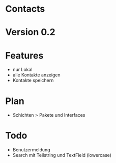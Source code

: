 # Contacts
# Version 0.2

# Features
* nur Lokal
* alle Kontakte anzeigen
* Kontakte speichern

# Plan 
* Schichten > Pakete und Interfaces


# Todo
* Benutzermeldung
* Search mit Teilstring und TextField (lowercase)
